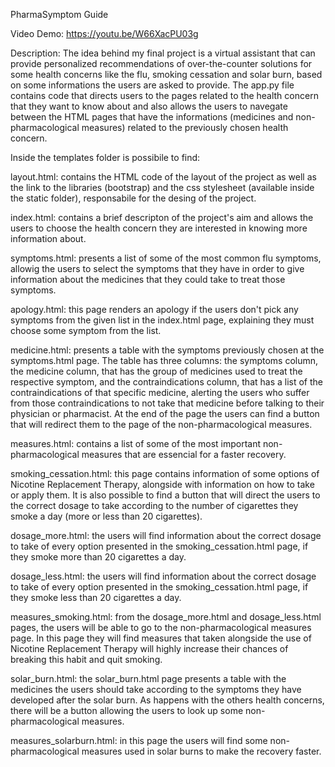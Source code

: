 
PharmaSymptom Guide

Video Demo: https://youtu.be/W66XacPU03g

Description:
The idea behind my final project is a virtual assistant that can provide personalized recommendations of over-the-counter solutions for some health concerns like the flu, smoking cessation and solar burn, based on some informations the users are asked to provide. The app.py file contains code that directs users to the pages related to the health concern that they want to know about and also allows the users to navegate between the HTML pages that have the informations (medicines and non-pharmacological measures) related to the previously chosen health concern.

Inside the templates folder is possibile to find:

layout.html: contains the HTML code of the layout of the project as well as the link to the libraries (bootstrap) and the css stylesheet (available inside the static folder), responsabile for the desing of the project.

index.html: contains a brief descripton of the project's aim and allows the users to choose the health concern they are interested in knowing more information about.

symptoms.html: presents a list of some of the most common flu symptoms, allowig the users to select the symptoms that they have in order to give information about the medicines that they could take to treat those symptoms.

apology.html: this page renders an apology if the users don't pick any symptoms from the given list in the index.html page, explaining they must choose some symptom from the list.

medicine.html: presents a table with the symptoms previously chosen at the symptoms.html page. The table has three columns: the symptoms column, the medicine column, that has the group of medicines used to treat the respective symptom, and the contraindications column, that has a list of the contraindications of that specific medicine, alerting the users who suffer from those contraindications to not take that medicine before talking to their physician or pharmacist. At the end of the page the users can find a button that will redirect them to the page of the non-pharmacological measures.

measures.html: contains a list of some of the most important non-pharmacological measures that are essencial for a faster recovery.

smoking_cessation.html: this page contains information of some options of Nicotine Replacement Therapy, alongside with information on how to take or apply them. It is also possible to find a button that will direct the users to the correct dosage to take according to the number of cigarettes they smoke a day (more or less than 20 cigarettes).

dosage_more.html: the users will find information about the correct dosage to take of every option presented in the smoking_cessation.html page, if they smoke more than 20 cigarettes a day.

dosage_less.html: the users will find information about the correct dosage to take of every option presented in the smoking_cessation.html page, if they smoke less than 20 cigarettes a day.

measures_smoking.html: from the dosage_more.html and dosage_less.html pages, the users will be able to go to the non-pharmacological measures page. In this page they will find measures that taken alongside the use of Nicotine Replacement Therapy will highly increase their chances of breaking this habit and quit smoking.

solar_burn.html: the solar_burn.html page presents a table with the medicines the users should take according to the symptoms they have developed after the solar burn. As happens with the others health concerns, there will be a button allowing the users to look up some non-pharmacological measures.

measures_solarburn.html: in this page the users will find some non-pharmacological measures used in solar burns to make the recovery faster.
